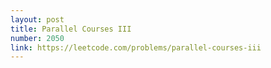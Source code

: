 ```yaml
---
layout: post
title: Parallel Courses III
number: 2050
link: https://leetcode.com/problems/parallel-courses-iii
---
```


